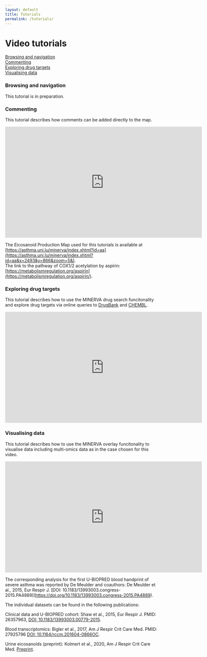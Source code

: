 ```yaml
---
layout: default
title: Tutorials
permalink: /tutorials/
---
```


# Video tutorials

[Browsing and navigation](#browsing-and-navigation)  
[Commenting](#commenting)  
[Exploring drug targets](#exploring-drug-targets)  
[Visualising data](#visualising-data)  

### Browsing and navigation

This tutorial is in preparation.


### Commenting

This tutorial describes how comments can be added directly to the map.  

<iframe width="640" height="360"
src="https://www.youtube.com/embed/vGUIpGBObt8?rel=0&amp;modestbranding=0" frameborder="0" allowfullscreen>
</iframe>

The Eicosanoid Production Map used for this tutorials is available at [https://asthma.uni.lu/minerva/index.xhtml?id=aa](https://asthma.uni.lu/minerva/index.xhtml?id=aa&x=2493&y=866&zoom=5&).  
The link to the pathway of COX1/2 acetylation by aspirin: [https://metabolismregulation.org/aspirin](https://metabolismregulation.org/aspirin/).  

### Exploring drug targets

This tutorial describes how to use the MINERVA drug search funcitonality and explore drug targets via online queries to [DrugBank](https://www.drugbank.ca) and [CHEMBL](https://www.ebi.ac.uk/chembl).  

<iframe width="640" height="360"
src="https://www.youtube.com/embed/J70ppBO46OI?rel=0&amp;modestbranding=0" frameborder="0" allowfullscreen>
</iframe>

### Visualising data

This tutorial describes how to use the MINERVA overlay funcitonality to visualise data including multi-omics data as in the case chosen for this video.   

<iframe width="640" height="360"
src="https://www.youtube.com/embed/mbPrYlKSY5M?rel=0&amp;modestbranding=0" frameborder="0" allowfullscreen>
</iframe>

The corresponding analysis for the first U-BIOPRED blood handprint of severe asthma was reported by De Meulder and coauthors: De Meulder et al., 2015, Eur Respir J. [DOI: 10.1183/13993003.congress-2015.PA4889[(https://doi.org/10.1183/13993003.congress-2015.PA4889).  

The individual datasets can be found in the following publications:  

Clinical data and U-BIOPRED cohort: Shaw et al., 2015, Eur Respir J. PMID: 26357963, [DOI: 10.1183/13993003.00779-2015](https://doi.org/10.1183/13993003.00779-2015).  

Blood transcriptomics: Bigler et al., 2017, Am J Respir Crit Care Med. PMID: 27925796 [DOI: 10.1164/rccm.201604-0866OC](https://doi.org/10.1164/rccm.201604-0866oc).  

Urine eicosanoids (preprint): Kolmert et al., 2020, Am J Respir Crit Care Med. [Preprint](https://nottingham-repository.worktribe.com/output/4737555/urinary-leukotriene-e4-and-prostaglandin-d2-metabolites-increase-in-adult-and-childhood-severe-asthma-characterized-by-type-2-inflammation).  
